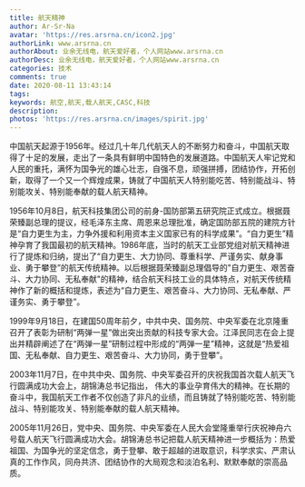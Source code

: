 ```yaml
---
title: 航天精神
author: Ar-Sr-Na
avatar: 'https://res.arsrna.cn/icon2.jpg'
authorLink: www.arsrna.cn
authorAbout: 业余无线电，航天爱好者，个人网站www.arsrna.cn
authorDesc: 业余无线电，航天爱好者，个人网站www.arsrna.cn
categories: 技术
comments: true
date: 2020-08-11 13:43:14
tags:
keywords: 航空,航天,载人航天,CASC,科技
description:
photos: 'https://res.arsrna.cn/images/spirit.jpg'
---
```

中国航天起源于1956年。经过几十年几代航天人的不断努力和奋斗，中国航天取得了十足的发展，走出了一条具有鲜明中国特色的发展道路。中国航天人牢记党和人民的重托，满怀为国争光的雄心壮志，自强不息，顽强拼搏，团结协作，开拓创新，取得了一个又一个辉煌成果，铸就了中国航天人特别能吃苦、特别能战斗、特别能攻关、特别能奉献的载人航天精神。

1956年10月8日，航天科技集团公司的前身-国防部第五研究院正式成立。根据聂荣臻副总理的提议，经毛泽东主席、周恩来总理批准，确定国防部五院的建院方针是“自力更生为主，力争外援和利用资本主义国家已有的科学成果”。“自力更生”精神孕育了我国最初的航天精神。1986年底，当时的航天工业部党组对航天精神进行了提炼和归纳，提出了“自力更生、大力协同、尊重科学、严谨务实、献身事业、勇于攀登”的航天传统精神。以后根据聂荣臻副总理倡导的"自力更生、艰苦奋斗、大力协同、无私奉献"的精神，结合航天科技工业的具体特点，对航天传统精神作了新的概括和提炼，表述为“自力更生、艰苦奋斗、大力协同、无私奉献、严谨务实、勇于攀登”。

1999年9月18日，在建国50周年前夕，中共中央、国务院、中央军委在北京隆重召开了表彰为研制“两弹一星”做出突出贡献的科技专家大会。江泽民同志在会上提出并精辟阐述了在“两弹一星”研制过程中形成的“两弹一星”精神，这就是“热爱祖国、无私奉献、自力更生、艰苦奋斗、大力协同，勇于登攀”。

2003年11月7日，在中共中央、国务院、中央军委召开的庆祝我国首次载人航天飞行圆满成功大会上，胡锦涛总书记指出， 伟大的事业孕育伟大的精神。在长期的奋斗中，我国航天工作者不仅创造了非凡的业绩，而且铸就了特别能吃苦、特别能战斗、特别能攻关、特别能奉献的载人航天精神。

2005年11月26日，党中央、国务院、中央军委在人民大会堂隆重举行庆祝神舟六号载人航天飞行圆满成功大会。胡锦涛总书记把载人航天精神进一步概括为：热爱祖国、为国争光的坚定信念，勇于登攀、敢于超越的进取意识，科学求实、严肃认真的工作作风，同舟共济、团结协作的大局观念和淡泊名利、默默奉献的崇高品质。